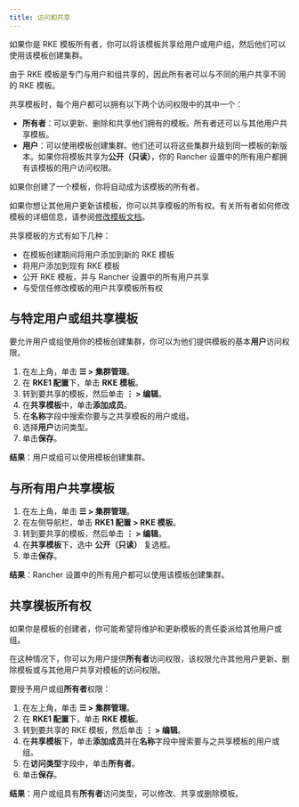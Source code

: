 ```yaml
---
title: 访问和共享
---
```


如果你是 RKE 模板所有者，你可以将该模板共享给用户或用户组，然后他们可以使用该模板创建集群。

由于 RKE 模板是专门与用户和组共享的，因此所有者可以与不同的用户共享不同的 RKE 模板。

共享模板时，每个用户都可以拥有以下两个访问权限中的其中一个：

- **所有者**：可以更新、删除和共享他们拥有的模板。所有者还可以与其他用户共享模板。
- **用户**：可以使用模板创建集群。他们还可以将这些集群升级到同一模板的新版本。如果你将模板共享为**公开（只读）**，你的 Rancher 设置中的所有用户都拥有该模板的用户访问权限。

如果你创建了一个模板，你将自动成为该模板的所有者。

如果你想让其他用户更新该模板，你可以共享模板的所有权。有关所有者如何修改模板的详细信息，请参阅[修改模板文档](manage-templates.md)。

共享模板的方式有如下几种：

- 在模板创建期间将用户添加到新的 RKE 模板
- 将用户添加到现有 RKE 模板
- 公开 RKE 模板，并与 Rancher 设置中的所有用户共享
- 与受信任修改模板的用户共享模板所有权

## 与特定用户或组共享模板

要允许用户或组使用你的模板创建集群，你可以为他们提供模板的基本**用户**访问权限。

1. 在左上角，单击 **☰ > 集群管理**。
1. 在 **RKE1 配置**下，单击 **RKE 模板**。
1. 转到要共享的模板，然后单击 **⋮ > 编辑**。
1. 在**共享模板**中，单击**添加成员**。
1. 在**名称**字段中搜索你要与之共享模板的用户或组。
1. 选择**用户**访问类型。
1. 单击**保存**。

**结果**：用户或组可以使用模板创建集群。

## 与所有用户共享模板

1. 在左上角，单击 **☰ > 集群管理**。
1. 在左侧导航栏，单击 **RKE1 配置 > RKE 模板**。
1. 转到要共享的模板，然后单击 **⋮ > 编辑**。
1. 在**共享模板**下，选中 **公开（只读）** 复选框。
1. 单击**保存**。

**结果**：Rancher 设置中的所有用户都可以使用该模板创建集群。

## 共享模板所有权

如果你是模板的创建者，你可能希望将维护和更新模板的责任委派给其他用户或组。

在这种情况下，你可以为用户提供**所有者**访问权限，该权限允许其他用户更新、删除模板或与其他用户共享对模板的访问权限。

要授予用户或组**所有者**权限：

1. 在左上角，单击 **☰ > 集群管理**。
1. 在 **RKE1 配置**下，单击 **RKE 模板**。
1. 转到要共享的 RKE 模板，然后单击 **⋮ > 编辑**。
1. 在**共享模板**下，单击**添加成员**并在**名称**字段中搜索要与之共享模板的用户或组。
1. 在**访问类型**字段中，单击**所有者**。
1. 单击**保存**。

**结果**：用户或组具有**所有者**访问类型，可以修改、共享或删除模板。
